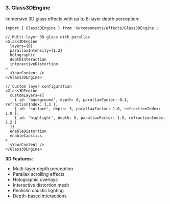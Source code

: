 ### 3. Glass3DEngine

Immersive 3D glass effects with up to 8-layer depth perception:

```tsx
import { Glass3DEngine } from '@/components/effects/Glass3DEngine';

// Multi-layer 3D glass with parallax
<Glass3DEngine
  layers={6}
  parallaxIntensity={1.2}
  holographic
  depthInteraction
  interactiveDistortion
>
  <YourContent />
</Glass3DEngine>

// Custom layer configuration
<Glass3DEngine
  customLayers={[
    { id: 'background', depth: 0, parallaxFactor: 0.1, refractionIndex: 1.1 },
    { id: 'surface', depth: 3, parallaxFactor: 1.0, refractionIndex: 1.8 },
    { id: 'highlight', depth: 5, parallaxFactor: 1.5, refractionIndex: 2.2 }
  ]}
  enableDistortion
  enableCaustics
>
  <YourContent />
</Glass3DEngine>
```

**3D Features**:
- Multi-layer depth perception
- Parallax scrolling effects
- Holographic overlays
- Interactive distortion mesh
- Realistic caustic lighting
- Depth-based interactions
